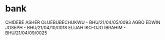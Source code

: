 # bank
CHIDEBE ASHER OLUEBUBECHUKWU - BHU/21/04/05/0093
AGBO EDWIN JOSEPH - BHU/21/04/10/0018
ELIJAH IKO-OJO IBRAHIM - BHU/21/04/09/0025
